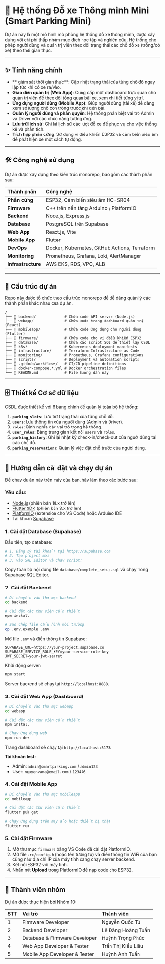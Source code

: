 # 🚗 Hệ thống Đỗ xe Thông minh Mini (Smart Parking Mini)

Dự án này là một mô hình mô phỏng hệ thống đỗ xe thông minh, được xây dựng với chi phí thấp nhằm mục đích học tập và nghiên cứu. Hệ thống cho phép người dùng và quản trị viên theo dõi trạng thái các chỗ đỗ xe (trống/có xe) theo thời gian thực.

-----

## ✨ Tính năng chính

  - \*\* giám sát thời gian thực\*\*: Cập nhật trạng thái của từng chỗ đỗ ngay lập tức khi có xe ra/vào.
  - **Giao diện quản trị (Web App)**: Cung cấp một dashboard trực quan cho quản trị viên để theo dõi tổng quan bãi xe, xem chi tiết từng vị trí.
  - **Ứng dụng người dùng (Mobile App)**: Giúp người dùng (tài xế) dễ dàng xem số lượng chỗ còn trống trước khi đến bãi.
  - **Quản lý người dùng và phân quyền**: Hệ thống phân biệt vai trò Admin và Driver với các chức năng tương ứng.
  - **Lưu trữ lịch sử**: Ghi lại lịch sử các lượt đỗ xe để phục vụ cho việc thống kê và phân tích.
  - **Tích hợp phần cứng**: Sử dụng vi điều khiển ESP32 và cảm biến siêu âm để phát hiện xe một cách tự động.

-----

## 🛠️ Công nghệ sử dụng

Dự án được xây dựng theo kiến trúc monorepo, bao gồm các thành phần sau:

| Thành phần     | Công nghệ                                                |
| :------------- | :------------------------------------------------------- |
| **Phần cứng** | ESP32, Cảm biến siêu âm HC-SR04                          |
| **Firmware** | C++ trên nền tảng Arduino / PlatformIO                    |
| **Backend** | Node.js, Express.js                                      |
| **Database** | PostgreSQL trên Supabase                                 |
| **Web App** | React.js, Vite                                           |
| **Mobile App** | Flutter                                                  |
| **DevOps** | Docker, Kubernetes, GitHub Actions, Terraform            |
| **Monitoring** | Prometheus, Grafana, Loki, AlertManager                  |
| **Infrastructure** | AWS EKS, RDS, VPC, ALB                               |

-----

## 📂 Cấu trúc dự án

Repo này được tổ chức theo cấu trúc monorepo để dễ dàng quản lý các thành phần khác nhau của dự án.

```
/
├── 📁 backend/             # Chứa code API server (Node.js)
├── 📁 webapp/              # Chứa code trang dashboard quản trị (React)
├── 📁 mobileapp/           # Chứa code ứng dụng cho người dùng (Flutter)
├── 📁 firmware/            # Chứa code cho vi điều khiển ESP32
├── 📁 database/            # Chứa các script SQL để thiết lập CSDL
├── 📁 k8s/                 # Kubernetes deployment manifests
├── 📁 infrastructure/      # Terraform Infrastructure as Code
├── 📁 monitoring/          # Prometheus, Grafana configurations
├── 📁 scripts/             # Deployment và automation scripts
├── 📁 .github/workflows/   # CI/CD pipeline definitions
├── 📄 docker-compose.*.yml # Docker orchestration files
└── 📄 README.md            # File hướng dẫn này
```

-----

## 🗄️ Thiết kế Cơ sở dữ liệu

CSDL được thiết kế với 6 bảng chính để quản lý toàn bộ hệ thống:

1.  **`parking_slots`**: Lưu trữ trạng thái của từng chỗ đỗ.
2.  **`users`**: Lưu thông tin của người dùng (Admin và Driver).
3.  **`roles`**: Định nghĩa các vai trò trong hệ thống.
4.  **`user_roles`**: Bảng trung gian kết nối `users` và `roles`.
5.  **`parking_history`**: Ghi lại nhật ký check-in/check-out của người dùng tại các chỗ đỗ.
6.  **`parking_reservations`**: Quản lý việc đặt chỗ trước của người dùng.

-----

## 🚀 Hướng dẫn cài đặt và chạy dự án

Để chạy dự án này trên máy của bạn, hãy làm theo các bước sau:

### **Yêu cầu:**

  - [Node.js](https://nodejs.org/) (phiên bản 18.x trở lên)
  - [Flutter SDK](https://flutter.dev/docs/get-started/install) (phiên bản 3.x trở lên)
  - [PlatformIO](https://platformio.org/) (extension cho VS Code) hoặc Arduino IDE
  - Tài khoản [Supabase](https://supabase.com/)

### **1. Cài đặt Database (Supabase)**

Đầu tiên, tạo database:

```bash
# 1. Đăng ký tài khoản tại https://supabase.com
# 2. Tạo project mới
# 3. Vào SQL Editor và chạy script:
```

Copy toàn bộ nội dung file `database/complete_setup.sql` và chạy trong Supabase SQL Editor.

### **2. Cài đặt Backend**

```bash
# Di chuyển vào thư mục backend
cd backend

# Cài đặt các thư viện cần thiết
npm install

# Sao chép file cấu hình môi trường
cp .env.example .env
```

Mở file `.env` và điền thông tin Supabase:

```env
SUPABASE_URL=https://your-project.supabase.co
SUPABASE_SERVICE_ROLE_KEY=your-service-role-key
JWT_SECRET=your-jwt-secret
```

Khởi động server:

```bash
npm start
```

Server backend sẽ chạy tại `http://localhost:8888`.

### **3. Cài đặt Web App (Dashboard)**

```bash
# Di chuyển vào thư mục webapp
cd webapp

# Cài đặt các thư viện cần thiết
npm install

# Chạy ứng dụng web
npm run dev
```

Trang dashboard sẽ chạy tại `http://localhost:5173`.

**Tài khoản test:**
- Admin: `admin@smartparking.com` / `admin123`
- User: `nguyenvana@email.com` / `123456`

### **4. Cài đặt Mobile App**

```bash
# Di chuyển vào thư mục mobileapp
cd mobileapp

# Cài đặt các thư viện cần thiết
flutter pub get

# Chạy ứng dụng trên máy ảo hoặc thiết bị thật
flutter run
```

### **5. Cài đặt Firmware**

1.  Mở thư mục `firmware` bằng VS Code đã cài đặt PlatformIO.
2.  Mở file `src/config.h` (hoặc tên tương tự) và điền thông tin WiFi của bạn cũng như địa chỉ IP của máy tính đang chạy server backend.
3.  Kết nối ESP32 với máy tính.
4.  Nhấn nút **Upload** trong PlatformIO để nạp code cho ESP32.

-----

## 👥 Thành viên nhóm

Dự án được thực hiện bởi Nhóm 10:

| STT | Vai trò                | Thành viên      |
| :-- | :---------------------- | :-------------- |
| 1   | Firmware Developer      | Nguyễn Quốc Tú |
| 2   | Backend Developer  | Lê Đăng Hoàng Tuấn |
| 3   | Database  & Firmware Developer    | Huỳnh Trọng Phúc |
| 4   | Web App Developer  & Tester   | Trần Thị Kiều Liêu |
| 5   | Mobile App Developer  & Tester  | Huỳnh Anh Tuấn |
